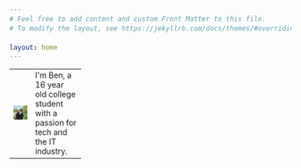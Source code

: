```yaml
---
# Feel free to add content and custom Front Matter to this file.
# To modify the layout, see https://jekyllrb.com/docs/themes/#overriding-theme-defaults

layout: home
---
```


  <table class="post-list">
      <tr class="post-table">
      <td class="post-table" width="25vw">
        <img src="/assets/ben.jpg" class="profile-image">
      </td>
      <td class="post-table" width="75vw">
      I'm Ben, a 16 year old college student with a passion for tech and the IT industry.
      </td>
      </tr>
  </table>